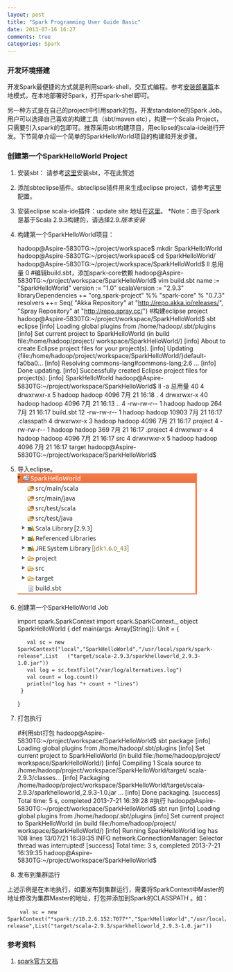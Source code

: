 ```yaml
---
layout: post
title: "Spark Programming User Guide Basic"
date: 2013-07-16 16:27
comments: true
categories: Spark
---
```


### 开发环境搭建

  开发Spark最便捷的方式就是利用spark-shell，交互式编程。参考[安装部署篇](http://localhost:4000/blog/2013/07/16/spark-deploy/)本地模式，在本地部署好Spark，打开spark-shell即可。
  
  另一种方式是在自己的project中引用spark的包，开发standalone的Spark Job。用户可以选择自己喜欢的构建工具（sbt/maven etc），构建一个Scala Project，只需要引入spark的包即可。推荐采用sbt构建项目，用eclipse的scala-ide进行开发。下节简单介绍一个简单的SparkHelloWorld项目的构建和开发步骤。

<!--more-->

### 创建第一个SparkHelloWorld Project

  1. 安装sbt： 请参考[这里](http://www.scala-sbt.org/release/docs/Getting-Started/Setup.html)安装sbt，不在此赘述
  2. 添加sbteclipse插件。sbteclipse插件用来生成eclipse project，请参考[这里](https://github.com/typesafehub/sbteclipse)配置。
  3. 安装eclipse scala-ide插件：update site 地址在[这里](http://scala-ide.org/download/current.html)。    *Note：由于Spark是基于Scala 2.9.3构建的，请选择2.9.*版本安装*
  4. 构建第一个SparkHelloWorld项目：  

		hadoop@Aspire-5830TG:~/project/workspace$ mkdir SparkHelloWorld
		hadoop@Aspire-5830TG:~/project/workspace$ cd SparkHelloWorld/
		hadoop@Aspire-5830TG:~/project/workspace/SparkHelloWorld$ ll
		总用量 0
		#编辑build.sbt，添加spark-core依赖
		hadoop@Aspire-5830TG:~/project/workspace/SparkHelloWorld$ vim build.sbt
		name := "SparkHelloWorld"
		version := "1.0"
		scalaVersion := "2.9.3"
		libraryDependencies += "org.spark-project" %% "spark-core" % "0.7.3"
		resolvers ++= Seq(
		  "Akka Repository" at "http://repo.akka.io/releases/",
		  "Spray Repository" at "http://repo.spray.cc/")
		#构建eclipse project
		hadoop@Aspire-5830TG:~/project/workspace/SparkHelloWorld$ sbt eclipse
		[info] Loading global plugins from /home/hadoop/.sbt/plugins
		[info] Set current project to SparkHelloWorld (in build file:/home/hadoop/project/	workspace/SparkHelloWorld/)
		[info] About to create Eclipse project files for your project(s).
		[info] Updating {file:/home/hadoop/project/workspace/SparkHelloWorld/}default-fa0ba0...
		[info] Resolving commons-lang#commons-lang;2.6 ...
		[info] Done updating.
		[info] Successfully created Eclipse project files for project(s):
		[info] SparkHelloWorld
		hadoop@Aspire-5830TG:~/project/workspace/SparkHelloWorld$ ll -a
		总用量 40
		 4 drwxrwxr-x  5 hadoop hadoop  4096  7月 21 16:18 .
		 4 drwxrwxr-x 40 hadoop hadoop  4096  7月 21 16:13 ..
		 4 -rw-rw-r--  1 hadoop hadoop   264  7月 21 16:17 build.sbt
		12 -rw-rw-r--  1 hadoop hadoop 10903  7月 21 16:17 .classpath
		 4 drwxrwxr-x  3 hadoop hadoop  4096  7月 21 16:17 project
		 4 -rw-rw-r--  1 hadoop hadoop   369  7月 21 16:17 .project
		 4 drwxrwxr-x  4 hadoop hadoop  4096  7月 21 16:17 src
		 4 drwxrwxr-x  5 hadoop hadoop  4096  7月 21 16:17 target
		hadoop@Aspire-5830TG:~/project/workspace/SparkHelloWorld$ 
	
  4. 导入eclipse。  
  ![SparkHelloWorld eclipse project ](/images/sparkhelloworld_eclipse_project.png)
  5. 创建第一个SparkHelloWorld Job
	
		import spark.SparkContext
		import spark.SparkContext._
		object SparkHelloWorld {
	  	def main(args: Array[String]): Unit = {
	    
	    	val sc = new SparkContext("local","SparkHelloWorld","/usr/local/spark/spark-release",List	("target/scala-2.9.3/sparkhelloworld_2.9.3-1.0.jar"))
	    	val log = sc.textFile("/var/log/alternatives.log")
	    	val count = log.count()
		    println("log has "+ count + "lines")
		  }
		
		}
	
  6. 打包执行

		#利用sbt打包
		hadoop@Aspire-5830TG:~/project/workspace/SparkHelloWorld$ sbt package
		[info] Loading global plugins from /home/hadoop/.sbt/plugins
		[info] Set current project to SparkHelloWorld (in build file:/home/hadoop/project/	workspace/SparkHelloWorld/)
		[info] Compiling 1 Scala source to /home/hadoop/project/workspace/SparkHelloWorld/target/	scala-2.9.3/classes...
		[info] Packaging /home/hadoop/project/workspace/SparkHelloWorld/target/scala-2.9.3/sparkhelloworld_2.9.3-1.0.jar ...
		[info] Done packaging.
		[success] Total time: 5 s, completed 2013-7-21 16:39:28
		#执行
		hadoop@Aspire-5830TG:~/project/workspace/SparkHelloWorld$ sbt run
		[info] Loading global plugins from /home/hadoop/.sbt/plugins
		[info] Set current project to SparkHelloWorld (in build file:/home/hadoop/project/	workspace/SparkHelloWorld/)
		[info] Running SparkHelloWorld 
		log has 108 lines
		13/07/21 16:39:35 INFO network.ConnectionManager: Selector thread was interrupted!
		[success] Total time: 3 s, completed 2013-7-21 16:39:35
		hadoop@Aspire-5830TG:~/project/workspace/SparkHelloWorld$

  7. 发布到集群运行  

  上述示例是在本地执行，如要发布到集群运行，需要将SparkContext中Master的地址修改为集群Master的地址，打包并添加到Spark的CLASSPATH 。如：

		val sc = new SparkContext("*spark://10.2.6.152:7077*","SparkHelloWorld","/usr/local/spark/spark-release",List("target/scala-2.9.3/sparkhelloworld_2.9.3-1.0.jar"))


### 参考资料
  1. [spark官方文档](http://spark-project.org/docs/latest/quick-start.html)
